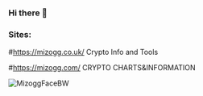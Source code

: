 ### Hi there 👋

### Sites: 
#https://mizogg.co.uk/ Crypto Info and Tools

#https://mizogg.com/ CRYPTO CHARTS&INFORMATION

![MizoggFaceBW](https://user-images.githubusercontent.com/88630056/128759006-b21d8662-2382-4fbc-ba77-d7addc87fdb7.png)

<!--
**Mizogg/Mizogg** is a ✨ _special_ ✨ repository because its `README.md` (this file) appears on your GitHub profile.

Here are some ideas to get you started:

- 🔭 I’m currently working on ...
- 🌱 I’m currently learning ...
- 👯 I’m looking to collaborate on ...
- 🤔 I’m looking for help with ...
- 💬 Ask me about ...
- 📫 How to reach me: ...
- 😄 Pronouns: ...
- ⚡ Fun fact: ...
-->
